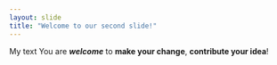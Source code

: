 ```yaml
---
layout: slide
title: "Welcome to our second slide!"
---
```

My text
You are ***welcome*** to **make your change**, **contribute your idea**!
